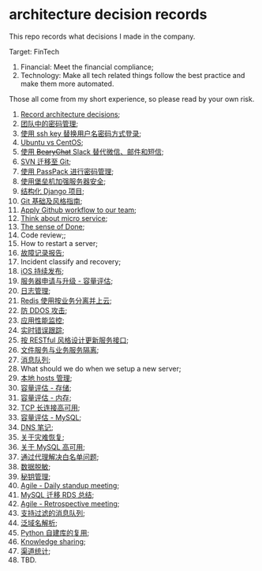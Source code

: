# architecture decision records

This repo records what decisions I made in the company.

Target: FinTech

1. Financial: Meet the financial compliance;
2. Technology: Make all tech related things follow the best practice and make them more automated.

Those all come from my short experience, so please read by your own risk.

1. [Record architecture decisions][1];
2. [团队中的密码管理][2];
3. [使用 ssh key 替换用户名密码方式登录][3];
4. [Ubuntu vs CentOS][4];
5. [使用 <del>BearyChat</del> Slack 替代微信、邮件和短信][5];
6. [SVN 迁移至 Git][6];
7. [使用 PassPack 进行密码管理][7];
8. [使用堡垒机加强服务器安全][8];
9. [结构化 Django 项目][9];
10. [Git 基础及风格指南][10];
11. [Apply Github workflow to our team][11];
12. [Think about micro service][12];
13. [The sense of Done][13];
14. Code review;;
15. How to restart a server;
16. [故障记录报告][14];
17. Incident classify and recovery;
18. [iOS 持续发布][15];
19. [服务器申请与升级 - 容量评估][16];
20. [日志管理][17];
21. [Redis 使用按业务分离并上云][18];
22. [防 DDOS 攻击][19];
23. [应用性能监控][20];
24. [实时错误跟踪][21];
25. [按 RESTful 风格设计更新服务接口][22];
26. [文件服务与业务服务隔离][23];
27. [消息队列][24];
28. What should we do when we setup a new server;
29. [本地 hosts 管理][25];
30. [容量评估 - 存储][26];
31. [容量评估 - 内存][27];
32. [TCP 长连接高可用][28];
33. [容量评估 - MySQL][29];
34. [DNS 笔记][30];
35. [关于灾难恢复][31];
36. [关于 MySQL 高可用][32];
37. [通过代理解决白名单问题][33];
38. [数据脱敏][34];
39. [秘钥管理][35];
40. [Agile - Daily standup meeting][36];
41. [MySQL 迁移 RDS 总结][37];
42. [Agile - Retrospective meeting][38];
43. [支持过滤的消息队列][39];
44. [泛域名解析][40];
45. [Python 自建库的复用][41];
46. [Knowledge sharing][42];
47. [渠道统计][43];
1. TBD.

[1]:	decisions/0001-record-architecture-decisions.md
[2]:	decisions/0002-manage-passwords-in-a-team.md
[3]:	decisions/0003-use-ssh-key-instead-of-password.md
[4]:	decisions/0004-replace-centos-with-ubuntu.md
[5]:	decisions/0005-replace-wechat-mail-sms-with-slack.md
[6]:	decisions/0006-replace-svn-with-git.md
[7]:	decisions/0007-use-passpack-to-manage-passwords.md
[8]:	decisions/0008-use-bastion-host-to-enhance-our-server-security.md
[9]:	decisions/0009-make-django-project-with-the-same-structure.md
[10]:	decisions/0010-git-basics-and-style-guide.md
[11]:	decisions/0011-apply-github-workflow-to-our-team.md
[12]:	decisions/0012-think-about-micro-service.md
[13]:	decisions/0013-the-sense-of-done.md
[14]:	decisions/0016-post-mortem-report.md
[15]:	decisions/0018-continuous-delivery-ios.md
[16]:	decisions/0019-server-request-and-upgrade-capacity-evaluation.md
[17]:	decisions/0020-log-management.md
[18]:	decisions/0021-split-redis-with-business-and-move-redis-to-aliyun-kvstore.md
[19]:	decisions/0022-anti-ddos.md
[20]:	decisions/0023-application-performance-monitoring.md
[21]:	decisions/0024-exception-and-realtime-error-tracking.md
[22]:	decisions/0025-apply-restful-design-in-our-service-interface.md
[23]:	decisions/0026-move-files-to-independent-machine-and-aliyun-oss.md
[24]:	decisions/0027-message-queue.md
[25]:	decisions/0029-switch-hosts.md
[26]:	decisions/0030-capacity-evaluation-storage.md
[27]:	decisions/0031-capacity-evaluation-memory.md
[28]:	decisions/0032-ha-for-tcp-long-connection.md
[29]:	decisions/0033-capacity-evaluation-mysql.md
[30]:	decisions/0034-dns-notes.md
[31]:	decisions/0035-disaster-recovery.md
[32]:	decisions/0036-ha-for-mysql.md
[33]:	decisions/0037-use-proxy-for-white-list.md
[34]:	decisions/0038-data-masking.md
[35]:	decisions/0039-key-management.md
[36]:	decisions/0040-agile-daily-standup-meeting.md
[37]:	decisions/0041-the-summary-of-mysql-to-rds.md
[38]:	decisions/0042-agile-retrospective-meeting.md
[39]:	decisions/0043-message-queue-with-filter.md
[40]:	decisions/0044-wildcard-subdomain-resolution.md
[41]:	decisions/0045-reuse-python-custom-libs.md
[42]:	decisions/0046-knowledge-sharing.md
[43]:	decisions/0047-channel-tracking.md